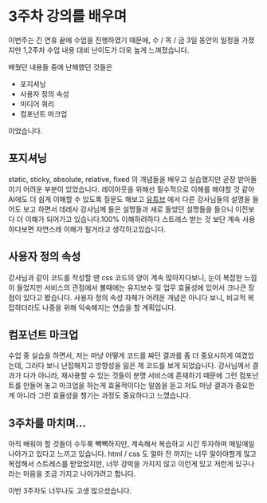 <!-- 여기에 3주차 회고 내용을 작성해주세요 -->

# 3주차 강의를 배우며

이번주는 긴 연휴 끝에 수업을 진행하였기 때문에, 수 / 목 / 금 3일 동안의 일정을 가졌지만 1,2주차 수업 내용 대비 난이도가 더욱 높게 느껴졌습니다.

배웠던 내용들 중에 난해했던 것들은

- 포지셔닝
- 사용자 정의 속성
- 미디어 쿼리
- 컴포넌트 마크업

이었습니다.

## 포지셔닝

static, sticky, absolute, relative, fixed 의 개념들을 배우고 실습했지만 곧장 받아들이기 어려운 부분이 있었습니다. 레이아웃을 위해선 필수적으로 이해를 해야할 것 같아 AI에도 더 쉽게 이해할 수 있도록 질문도 해보고 [유튜브](https://youtube.com) 에서 다른 강사님들의 설명을 들어도 보고 하면서 데레사 강사님께 들은 설명들과 새로 들었던 설명들을 들으니 이전보다 더 이해가 되어가고 있습니다.100% 이해하려하다 스트레스 받는 것 보단 계속 사용하다보면 자연스레 이해가 될거라고 생각하고있습니다.

## 사용자 정의 속성

강사님과 같이 코드를 작성할 땐 css 코드의 양이 계속 많아지다보니, 눈이 복잡한 느낌이 들었지만 서비스의 관점에서 볼때에는 유지보수 및 업무 효율성에 있어서 크나큰 장점이 있다고 봤습니다. 사용자 정의 속성 자체가 어려운 개념은 아니다 보니, 비교적 복잡하더라도 나중을 위해 익숙해지는 연습을 할 계획입니다.

## 컴포넌트 마크업

수업 중 실습을 하면서, 저는 마냥 어떻게 코드를 짜던 결과를 좀 더 중요시하게 여겼었는데, 그러다 보니 난잡해지고 방향성을 잃은 제 코드를 보게 되었습니다. 강사님께서 결과가 다가 아니라, 재사용할 수 있는 것들이 분명 서비스에 존재하기 때문에 그런 컴포넌트를 만들어 놓고 마크업을 하는게 효율적이다는 말씀을 듣고 저도 마냥 결과가 중요한게 아니라 그런 효율성을 챙기는 과정도 중요하다고 느꼈습니다.

## 3주차를 마치며...

아직 배워야 할 것들이 수두룩 빽빽하지만, 계속해서 복습하고 시간 투자하며 매일매일 나아가고 있다고 느끼고 있습니다. html / css 도 얼마 전 까지는 너무 알아야할게 많고 복잡해서 스트레스를 받았었지만, 너무 강박을 가지지 않고 이런게 있고 저런게 있구나 라는 마음을 조금 가지고 나아가려고 합니다.

이번 3주차도 너무나도 고생 많으셨습니다.
